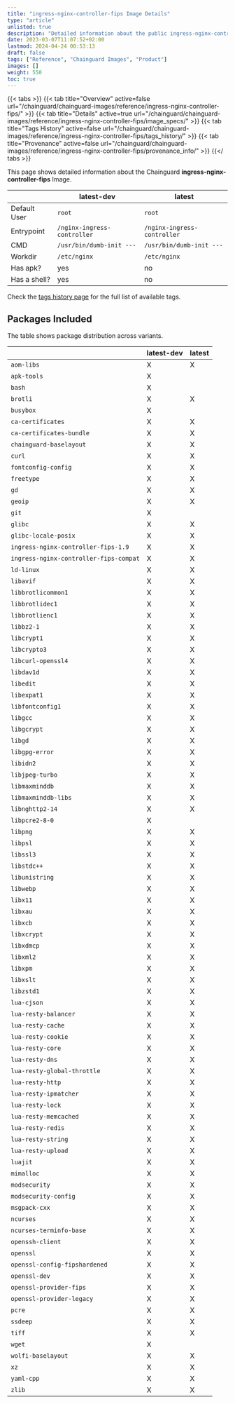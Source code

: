 ```yaml
---
title: "ingress-nginx-controller-fips Image Details"
type: "article"
unlisted: true
description: "Detailed information about the public ingress-nginx-controller-fips Chainguard Image."
date: 2023-03-07T11:07:52+02:00
lastmod: 2024-04-24 00:53:13
draft: false
tags: ["Reference", "Chainguard Images", "Product"]
images: []
weight: 550
toc: true
---
```


{{< tabs >}}
{{< tab title="Overview" active=false url="/chainguard/chainguard-images/reference/ingress-nginx-controller-fips/" >}}
{{< tab title="Details" active=true url="/chainguard/chainguard-images/reference/ingress-nginx-controller-fips/image_specs/" >}}
{{< tab title="Tags History" active=false url="/chainguard/chainguard-images/reference/ingress-nginx-controller-fips/tags_history/" >}}
{{< tab title="Provenance" active=false url="/chainguard/chainguard-images/reference/ingress-nginx-controller-fips/provenance_info/" >}}
{{</ tabs >}}

This page shows detailed information about the Chainguard **ingress-nginx-controller-fips** Image.

|              | latest-dev                  | latest                      |
|--------------|-----------------------------|-----------------------------|
| Default User | `root`                      | `root`                      |
| Entrypoint   | `/nginx-ingress-controller` | `/nginx-ingress-controller` |
| CMD          | `/usr/bin/dumb-init ---`    | `/usr/bin/dumb-init ---`    |
| Workdir      | `/etc/nginx`                | `/etc/nginx`                |
| Has apk?     | yes                         | no                          |
| Has a shell? | yes                         | no                          |

Check the [tags history page](/chainguard/chainguard-images/reference/ingress-nginx-controller-fips/tags_history/) for the full list of available tags.

## Packages Included
The table shows package distribution across variants.

|                                        | latest-dev | latest |
|----------------------------------------|------------|--------|
| `aom-libs`                             | X          | X      |
| `apk-tools`                            | X          |        |
| `bash`                                 | X          |        |
| `brotli`                               | X          | X      |
| `busybox`                              | X          |        |
| `ca-certificates`                      | X          | X      |
| `ca-certificates-bundle`               | X          | X      |
| `chainguard-baselayout`                | X          | X      |
| `curl`                                 | X          | X      |
| `fontconfig-config`                    | X          | X      |
| `freetype`                             | X          | X      |
| `gd`                                   | X          | X      |
| `geoip`                                | X          | X      |
| `git`                                  | X          |        |
| `glibc`                                | X          | X      |
| `glibc-locale-posix`                   | X          | X      |
| `ingress-nginx-controller-fips-1.9`    | X          | X      |
| `ingress-nginx-controller-fips-compat` | X          | X      |
| `ld-linux`                             | X          | X      |
| `libavif`                              | X          | X      |
| `libbrotlicommon1`                     | X          | X      |
| `libbrotlidec1`                        | X          | X      |
| `libbrotlienc1`                        | X          | X      |
| `libbz2-1`                             | X          | X      |
| `libcrypt1`                            | X          | X      |
| `libcrypto3`                           | X          | X      |
| `libcurl-openssl4`                     | X          | X      |
| `libdav1d`                             | X          | X      |
| `libedit`                              | X          | X      |
| `libexpat1`                            | X          | X      |
| `libfontconfig1`                       | X          | X      |
| `libgcc`                               | X          | X      |
| `libgcrypt`                            | X          | X      |
| `libgd`                                | X          | X      |
| `libgpg-error`                         | X          | X      |
| `libidn2`                              | X          | X      |
| `libjpeg-turbo`                        | X          | X      |
| `libmaxminddb`                         | X          | X      |
| `libmaxminddb-libs`                    | X          | X      |
| `libnghttp2-14`                        | X          | X      |
| `libpcre2-8-0`                         | X          |        |
| `libpng`                               | X          | X      |
| `libpsl`                               | X          | X      |
| `libssl3`                              | X          | X      |
| `libstdc++`                            | X          | X      |
| `libunistring`                         | X          | X      |
| `libwebp`                              | X          | X      |
| `libx11`                               | X          | X      |
| `libxau`                               | X          | X      |
| `libxcb`                               | X          | X      |
| `libxcrypt`                            | X          | X      |
| `libxdmcp`                             | X          | X      |
| `libxml2`                              | X          | X      |
| `libxpm`                               | X          | X      |
| `libxslt`                              | X          | X      |
| `libzstd1`                             | X          | X      |
| `lua-cjson`                            | X          | X      |
| `lua-resty-balancer`                   | X          | X      |
| `lua-resty-cache`                      | X          | X      |
| `lua-resty-cookie`                     | X          | X      |
| `lua-resty-core`                       | X          | X      |
| `lua-resty-dns`                        | X          | X      |
| `lua-resty-global-throttle`            | X          | X      |
| `lua-resty-http`                       | X          | X      |
| `lua-resty-ipmatcher`                  | X          | X      |
| `lua-resty-lock`                       | X          | X      |
| `lua-resty-memcached`                  | X          | X      |
| `lua-resty-redis`                      | X          | X      |
| `lua-resty-string`                     | X          | X      |
| `lua-resty-upload`                     | X          | X      |
| `luajit`                               | X          | X      |
| `mimalloc`                             | X          | X      |
| `modsecurity`                          | X          | X      |
| `modsecurity-config`                   | X          | X      |
| `msgpack-cxx`                          | X          | X      |
| `ncurses`                              | X          | X      |
| `ncurses-terminfo-base`                | X          | X      |
| `openssh-client`                       | X          | X      |
| `openssl`                              | X          | X      |
| `openssl-config-fipshardened`          | X          | X      |
| `openssl-dev`                          | X          | X      |
| `openssl-provider-fips`                | X          | X      |
| `openssl-provider-legacy`              | X          | X      |
| `pcre`                                 | X          | X      |
| `ssdeep`                               | X          | X      |
| `tiff`                                 | X          | X      |
| `wget`                                 | X          |        |
| `wolfi-baselayout`                     | X          | X      |
| `xz`                                   | X          | X      |
| `yaml-cpp`                             | X          | X      |
| `zlib`                                 | X          | X      |

